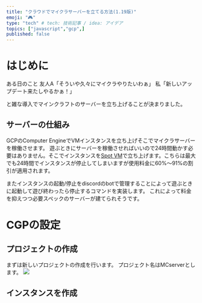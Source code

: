 ```yaml
---
title: "クラウドでマイクラサーバーを立てる方法(1.19版)"
emoji: "🎮"
type: "tech" # tech: 技術記事 / idea: アイデア
topics: ["javascript","gcp",]
published: false
---
```

# はじめに
ある日のこと
友人A「そういや久々にマイクラやりたいわぁ」
私「新しいアップデート来たしやるかぁ！」

と雑な導入でマインクラフトのサーバーを立ち上げることが決まりました。
## サーバーの仕組み
GCPのComputer EngineでVMインスタンスを立ち上げそこでマイクラサーバーを稼働させます。
遊ぶときにサーバーを稼働させればいいので24時間動かす必要はありません。そこでインスタンスを[Spot VM](https://cloud.google.com/compute/docs/instances/spot)で立ち上げます。こちらは最大でも24時間でインスタンスが停止してしまいますが使用料金に60%～91%の割引が適用されます。

またインスタンスの起動/停止をdiscordのbotで管理することによって遊ぶときに起動して遊び終わったら停止するコマンドを実装します。
これによって料金を抑えつつ必要スペックのサーバーが建てられそうです。

# CGPの設定
## プロジェクトの作成
まずは新しいプロジェクトの作成を行います。
プロジェクト名はMCserverとします。
![](https://storage.googleapis.com/zenn-user-upload/da34adde5360-20220808.jpg)

## インスタンスを作成